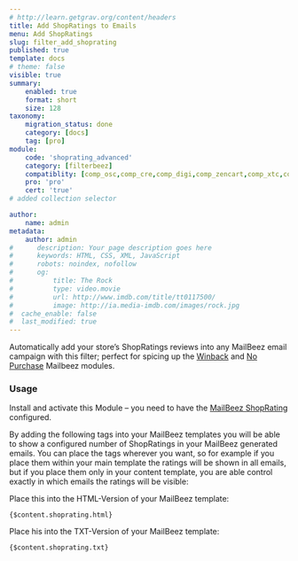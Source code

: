 ```yaml
---
# http://learn.getgrav.org/content/headers
title: Add ShopRatings to Emails
menu: Add ShopRatings
slug: filter_add_shoprating
published: true
template: docs
# theme: false
visible: true
summary:
    enabled: true
    format: short
    size: 128
taxonomy:
    migration_status: done
    category: [docs]
    tag: [pro]
module:
    code: 'shoprating_advanced'
    category: [filterbeez]
    compatiblity: [comp_osc,comp_cre,comp_digi,comp_zencart,comp_xtc,comp_xtcm2,comp_gambio]
    pro: 'pro'
    cert: 'true'       
# added collection selector

author:
    name: admin
metadata:
    author: admin
#      description: Your page description goes here
#      keywords: HTML, CSS, XML, JavaScript
#      robots: noindex, nofollow
#      og:
#          title: The Rock
#          type: video.movie
#          url: http://www.imdb.com/title/tt0117500/
#          image: http://ia.media-imdb.com/images/rock.jpg
#  cache_enable: false
#  last_modified: true
---
```


Automatically add your store’s ShopRatings reviews into any MailBeez email campaign with this filter; perfect for spicing up the [Winback](/documentation/mailbeez/winback_advanced/ "Winback Advanced Module") and [No Purchase](/documentation/mailbeez/nopurchase_advanced/ "Mailbeez No Purchase Modules") Mailbeez modules.

### Usage

Install and activate this Module – you need to have the [MailBeez ShopRating](/documentation/configbeez/config_shopvoting "ShopRating") configured.

By adding the following tags into your MailBeez templates you will be able to show a configured number of ShopRatings in your MailBeez generated emails. You can place the tags wherever you want, so for example if you place them within your main template the ratings will be shown in all emails, but if you place them only in your content template, you are able control exactly in which emails the ratings will be visible:

Place this into the HTML-Version of your MailBeez template:

```
{$content.shoprating.html}
```

Place his into the TXT-Version of your MailBeez template:

```
{$content.shoprating.txt}
```
